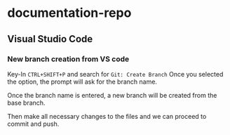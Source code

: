 # documentation-repo

## Visual Studio Code

### New branch creation from VS code

Key-In `CTRL+SHIFT+P` and search for `Git: Create Branch` Once you selected the option, the prompt will ask for the branch name.

Once the branch name is entered, a new branch will be created from the base branch.

Then make all necessary changes to the files and we can proceed to commit and push.
